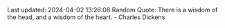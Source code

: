 Last updated: 2024-04-02 13:26:08
Random Quote: There is a wisdom of the head, and a wisdom of the heart. - Charles Dickens
